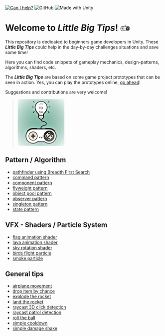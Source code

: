 [![Can I help?](https://img.shields.io/badge/Can%20I-help%3F-blue?style=for-the-badge)](https://alissin.github.io)
![GitHub](https://img.shields.io/github/license/alissin/little-big-tips?style=for-the-badge&color=brightgreen)
![Made with Unity](https://img.shields.io/badge/Made%20with-Unity-lightgrey?style=for-the-badge&logo=unity&color=black)

# Welcome to _**Little Big Tips**_! ![Joystick](https://raw.githubusercontent.com/alissin/alissin.github.io/master/images/joystick.png)

This repository is dedicated to beginners game developers in Unity. These _**Little Big Tips**_ could help in the day-by-day challenges situations and save some time!

Here you can find code snippets of gameplay mechanics, design-patterns, algorithms, shaders, etc.

The _**Little Big Tips**_ are based on some game project prototypes that can be seen in action. Yes, you can play the prototypes online, [go ahead](https://simmer.io/@alissin)!

Suggestions and contributions are very welcome!

> ![Logo](https://raw.githubusercontent.com/alissin/alissin.github.io/master/images/logo.png)

## Pattern / Algorithm

* [pathfinder using Breadth First Search](./_pattern-algorithm/breadth-first-search)
* [command pattern](./_pattern-algorithm/command)
* [component pattern](./_pattern-algorithm/component)
* [flyweight pattern](./_pattern-algorithm/flyweight)
* [object pool pattern](./_pattern-algorithm/object-pool)
* [observer pattern](./_pattern-algorithm/observer)
* [singleton pattern](./_pattern-algorithm/singleton)
* [state pattern](./_pattern-algorithm/state)

## VFX - Shaders / Particle System

* [flag animation shader](./_vfx/flag-animation-shader)
* [lava animation shader](./_vfx/lava-animation-shader)
* [sky rotation shader](./_vfx/sky-rotation-shader)
* [birds flight particle](./_vfx/birds-flight-particle)
* [smoke particle](./_vfx/smoke-particle)

## General tips

* [airplane movement](./airplane-movement)
* [drop item by chance](./drop-item-by-chance)
* [explode the rocket](./explode-the-rocket)
* [land the rocket](./land-the-rocket)
* [raycast 3D click detection](./raycast-3D-click-detection)
* [raycast patrol detection](./raycast-patrol-detection)
* [roll the ball](./roll-the-ball)
* [simple cooldown](./simple-cooldown)
* [simple damage shake](./simple-damage-shake)